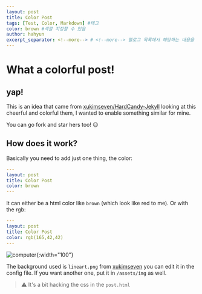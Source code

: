 ```yaml
---
layout: post
title: Color Post
tags: [Test, Color, Markdown] #태그
color: brown #색깔 지정할 수 있음
author: hahyun 
excerpt_separator: <!--more--> # <!--more--> 블로그 목록에서 해당하는 내용을 여기까지만 보여주겠다는 표시
---
```


# What a colorful post!
## yap!
This is an idea that came from [xukimseven/HardCandy-Jekyll](https://github.com/xukimseven/HardCandy-Jekyll) 
looking at this cheerful and colorful them, I wanted to enable something similar for mine.

You can go fork and star hers too! 😉

<!--more-->

## How does it work?

Basically you need to add just one thing, the color:

```yml
---
layout: post
title: Color Post
color: brown
---
```

It can either be a html color like `brown` (which look like red to me). Or with the rgb:

```yml
---
layout: post
title: Color Post
color: rgb(165,42,42)
---
```

![computer]( "/assets/img/pexels/computer.jpeg"){:width="100"}

<!-- <img src ="../../../assets/img/pexels/computer.jpeg" width="100%"> -->

The background used is `lineart.png` from [xukimseven](https://github.com/xukimseven) you can edit it in the config file. 
If you want another one, put it in `/assets/img` as well. 
> ⚠️ It's a bit hacking the css in the `post.html`

